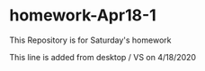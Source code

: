 # homework-Apr18-1
This Repository is for Saturday's homework

This line is added from desktop / VS on 4/18/2020
